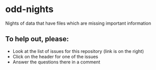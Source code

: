 odd-nights
==========

Nights of data that have files which are missing important information

To help out, please:
--------------------

+ Look at the list of issues for this repository (link is on the right)
+ Click on the header for one of the issues
+ Answer the questions there in a comment



